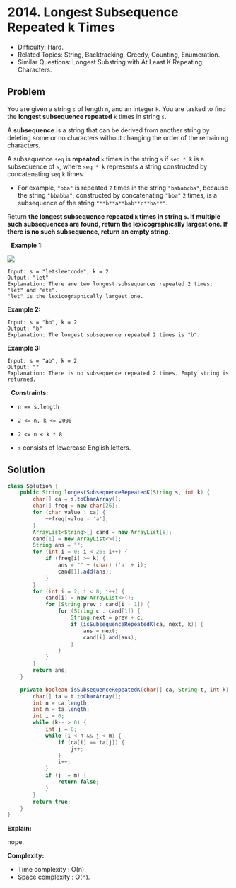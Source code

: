 # 2014. Longest Subsequence Repeated k Times

- Difficulty: Hard.
- Related Topics: String, Backtracking, Greedy, Counting, Enumeration.
- Similar Questions: Longest Substring with At Least K Repeating Characters.

## Problem

You are given a string ```s``` of length ```n```, and an integer ```k```. You are tasked to find the **longest subsequence repeated** ```k``` times in string ```s```.

A **subsequence** is a string that can be derived from another string by deleting some or no characters without changing the order of the remaining characters.

A subsequence ```seq``` is **repeated** ```k``` times in the string ```s``` if ```seq * k``` is a subsequence of ```s```, where ```seq * k``` represents a string constructed by concatenating ```seq``` ```k``` times.


	
- For example, ```"bba"``` is repeated ```2``` times in the string ```"bababcba"```, because the string ```"bbabba"```, constructed by concatenating ```"bba"``` ```2``` times, is a subsequence of the string ```"**b**a**bab**c**ba**"```.


Return **the **longest subsequence repeated** **```k```** times in string **```s```**. If multiple such subsequences are found, return the **lexicographically largest** one. If there is no such subsequence, return an **empty** string**.

 
**Example 1:**

![](https://assets.leetcode.com/uploads/2021/08/30/longest-subsequence-repeat-k-times.png)

```
Input: s = "letsleetcode", k = 2
Output: "let"
Explanation: There are two longest subsequences repeated 2 times: "let" and "ete".
"let" is the lexicographically largest one.
```

**Example 2:**

```
Input: s = "bb", k = 2
Output: "b"
Explanation: The longest subsequence repeated 2 times is "b".
```

**Example 3:**

```
Input: s = "ab", k = 2
Output: ""
Explanation: There is no subsequence repeated 2 times. Empty string is returned.
```

 
**Constraints:**


	
- ```n == s.length```
	
- ```2 <= n, k <= 2000```
	
- ```2 <= n < k * 8```
	
- ```s``` consists of lowercase English letters.



## Solution

```java
class Solution {
    public String longestSubsequenceRepeatedK(String s, int k) {
        char[] ca = s.toCharArray();
        char[] freq = new char[26];
        for (char value : ca) {
            ++freq[value - 'a'];
        }
        ArrayList<String>[] cand = new ArrayList[8];
        cand[1] = new ArrayList<>();
        String ans = "";
        for (int i = 0; i < 26; i++) {
            if (freq[i] >= k) {
                ans = "" + (char) ('a' + i);
                cand[1].add(ans);
            }
        }
        for (int i = 2; i < 8; i++) {
            cand[i] = new ArrayList<>();
            for (String prev : cand[i - 1]) {
                for (String c : cand[1]) {
                    String next = prev + c;
                    if (isSubsequenceRepeatedK(ca, next, k)) {
                        ans = next;
                        cand[i].add(ans);
                    }
                }
            }
        }
        return ans;
    }

    private boolean isSubsequenceRepeatedK(char[] ca, String t, int k) {
        char[] ta = t.toCharArray();
        int n = ca.length;
        int m = ta.length;
        int i = 0;
        while (k-- > 0) {
            int j = 0;
            while (i < n && j < m) {
                if (ca[i] == ta[j]) {
                    j++;
                }
                i++;
            }
            if (j != m) {
                return false;
            }
        }
        return true;
    }
}
```

**Explain:**

nope.

**Complexity:**

* Time complexity : O(n).
* Space complexity : O(n).
